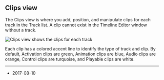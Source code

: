 ## Clips view

The Clips view is where you add, position, and manipulate clips for each track in the Track list. A clip cannot exist in the Timeline Editor window without a track.

![Clips view shows the clips for each track](../uploads/Main/timeline_clips_view.png)

Each clip has a colored accent line to identify the type of track and clip. By default, Activation clips are green, Animation clips are blue, Audio clips are orange, Control clips are turquoise, and Playable clips are white.

---
* <span class="page-edit">2017-08-10  <!-- include IncludeTextNewPageSomeEdit --></span>